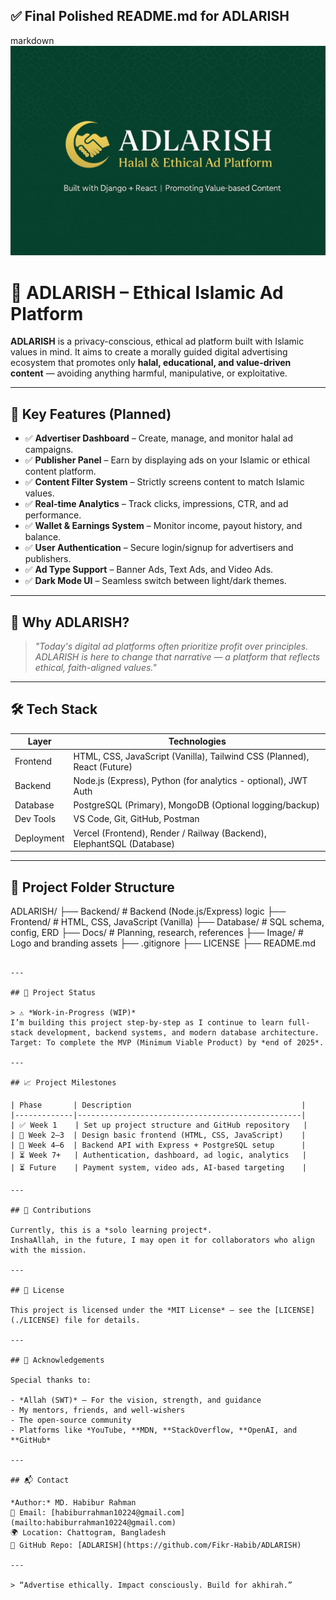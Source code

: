 ## ✅ **Final Polished README.md for ADLARISH**

markdown
![ADLARISH Logo](https://raw.githubusercontent.com/Fikr-Habib/Halal_Add/main/Assets/add.jpg)

# 🕌 ADLARISH – Ethical Islamic Ad Platform

**ADLARISH** is a privacy-conscious, ethical ad platform built with Islamic values in mind. It aims to create a morally guided digital advertising ecosystem that promotes only **halal, educational, and value-driven content** — avoiding anything harmful, manipulative, or exploitative.

---

## 📌 Key Features (Planned)
- ✅ **Advertiser Dashboard** – Create, manage, and monitor halal ad campaigns.
- ✅ **Publisher Panel** – Earn by displaying ads on your Islamic or ethical content platform.
- ✅ **Content Filter System** – Strictly screens content to match Islamic values.
- ✅ **Real-time Analytics** – Track clicks, impressions, CTR, and ad performance.
- ✅ **Wallet & Earnings System** – Monitor income, payout history, and balance.
- ✅ **User Authentication** – Secure login/signup for advertisers and publishers.
- ✅ **Ad Type Support** – Banner Ads, Text Ads, and Video Ads.
- ✅ **Dark Mode UI** – Seamless switch between light/dark themes.

---

## 🎯 Why ADLARISH?

> _"Today's digital ad platforms often prioritize profit over principles.  
ADLARISH is here to change that narrative — a platform that reflects ethical, faith-aligned values."_  

---

## 🛠 Tech Stack

| Layer      | Technologies |
|------------|--------------|
| Frontend   | HTML, CSS, JavaScript (Vanilla), Tailwind CSS (Planned), React (Future) |
| Backend    | Node.js (Express), Python (for analytics - optional), JWT Auth |
| Database   | PostgreSQL (Primary), MongoDB (Optional logging/backup) |
| Dev Tools  | VS Code, Git, GitHub, Postman |
| Deployment | Vercel (Frontend), Render / Railway (Backend), ElephantSQL (Database) |

---

## 📁 Project Folder Structure



ADLARISH/
├── Backend/             # Backend (Node.js/Express) logic
├── Frontend/            # HTML, CSS, JavaScript (Vanilla)
├── Database/            # SQL schema, config, ERD
├── Docs/                # Planning, research, references
├── Image/               # Logo and branding assets
├── .gitignore
├── LICENSE
├── README.md

```

---

## 🚧 Project Status

> ⚠ *Work-in-Progress (WIP)*  
I’m building this project step-by-step as I continue to learn full-stack development, backend systems, and modern database architecture.  
Target: To complete the MVP (Minimum Viable Product) by *end of 2025*.

---

## 📈 Project Milestones

| Phase       | Description                                      |
|-------------|--------------------------------------------------|
| ✅ Week 1    | Set up project structure and GitHub repository   |
| 🔄 Week 2–3  | Design basic frontend (HTML, CSS, JavaScript)    |
| 🔄 Week 4–6  | Backend API with Express + PostgreSQL setup      |
| ⏳ Week 7+   | Authentication, dashboard, ad logic, analytics   |
| ⏳ Future    | Payment system, video ads, AI-based targeting    |

---

## 🤝 Contributions

Currently, this is a *solo learning project*.  
InshaAllah, in the future, I may open it for collaborators who align with the mission.

---

## 📜 License

This project is licensed under the *MIT License* – see the [LICENSE](./LICENSE) file for details.

---

## 🙏 Acknowledgements

Special thanks to:

- *Allah (SWT)* – For the vision, strength, and guidance  
- My mentors, friends, and well-wishers  
- The open-source community  
- Platforms like *YouTube, **MDN, **StackOverflow, **OpenAI, and **GitHub*

---

## 📬 Contact

*Author:* MD. Habibur Rahman  
📧 Email: [habiburrahman10224@gmail.com](mailto:habiburrahman10224@gmail.com)  
🌍 Location: Chattogram, Bangladesh  
🔗 GitHub Repo: [ADLARISH](https://github.com/Fikr-Habib/ADLARISH)

---

> “Advertise ethically. Impact consciously. Build for akhirah.”
